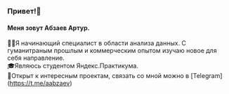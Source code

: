 ### Привет!👋 
#### Меня зовут Абзаев Артур.
🙋‍♂️Я начинающий специалист в области анализа данных.
С гуманитраным прошлым и коммерческим опытом изучаю новое для себя направление.
<br>🎓Являюсь студентом Яндекс.Практикума.
<br> 👐Открыт к интересным проектам, связать со мной можно в [Telegram] (https://t.me/aabzaev)

<!---
Abzaev/Abzaev is a ✨ special ✨ repository because its `README.md` (this file) appears on your GitHub profile.
You can click the Preview link to take a look at your changes.
--->
